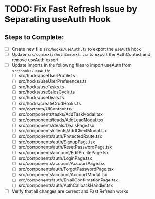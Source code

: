 # TODO: Fix Fast Refresh Issue by Separating useAuth Hook

## Steps to Complete:
- [ ] Create new file `src/hooks/useAuth.ts` to export the `useAuth` hook
- [ ] Update `src/contexts/AuthContext.tsx` to export the AuthContext and remove useAuth export
- [ ] Update imports in the following files to import useAuth from `src/hooks/useAuth`:
  - [ ] src/hooks/useUserProfile.ts
  - [ ] src/hooks/useUserPreferences.ts
  - [ ] src/hooks/useTasks.ts
  - [ ] src/hooks/useSalesCycle.ts
  - [ ] src/hooks/useDeals.ts
  - [ ] src/hooks/createCrudHooks.ts
  - [ ] src/contexts/UIContext.tsx
  - [ ] src/components/tasks/AddTaskModal.tsx
  - [ ] src/components/leads/AddLeadModal.tsx
  - [ ] src/components/deals/DealsPage.tsx
  - [ ] src/components/clients/AddClientModal.tsx
  - [ ] src/components/auth/ProtectedRoute.tsx
  - [ ] src/components/auth/SignupPage.tsx
  - [ ] src/components/auth/ResetPasswordPage.tsx
  - [ ] src/components/account/EditProfilePage.tsx
  - [ ] src/components/auth/LoginPage.tsx
  - [ ] src/components/account/AccountPage.tsx
  - [ ] src/components/auth/ForgotPasswordPage.tsx
  - [ ] src/components/account/AccountModal.tsx
  - [ ] src/components/auth/EmailConfirmationPage.tsx
  - [ ] src/components/auth/AuthCallbackHandler.tsx
- [ ] Verify that all changes are correct and Fast Refresh works
